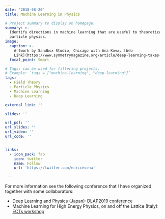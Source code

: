 ```yaml
---
date: '2018-08-20'
title: Machine Learning in Physics

# Project summary to display on homepage.
summary: >-
  Identify directions in machine learning that are useful to theoretical
  particle physics.
image:
  caption: >-
    Artwork by Sandbox Studio, Chicago with Ana Kova. [Web
    Link](https://www.symmetrymagazine.org/article/deep-learning-takes-on-physics)
  focal_point: Smart

# Tags: can be used for filtering projects.
# Example: `tags = ["machine-learning", "deep-learning"]`
tags:
  - Field Theory
  - Particle Physics
  - Machine Learning
  - Deep Learning

external_link: ''

slides: ''

url_pdf: ''
url_slides: ''
url_video: ''
url_code: ''


links:
  - icon_pack: fab
    icon: twitter
    name: Follow
    url: 'https://twitter.com/enricesena'

---
```


For more information see the following conference that I have organized together with some collaborators:

* Deep Learning and Physics (Japan): [DLAP2019 conference](http://kabuto.phys.sci.osaka-u.ac.jp/~koji/workshop/DLAP2019/)
* Machine Learning for High Energy Physics, on and off the Lattice (Italy): [ECTs workshop](https://www.ectstar.eu/workshops/machine-learning-for-high-energy-physics-on-and-off-the-lattice/)
